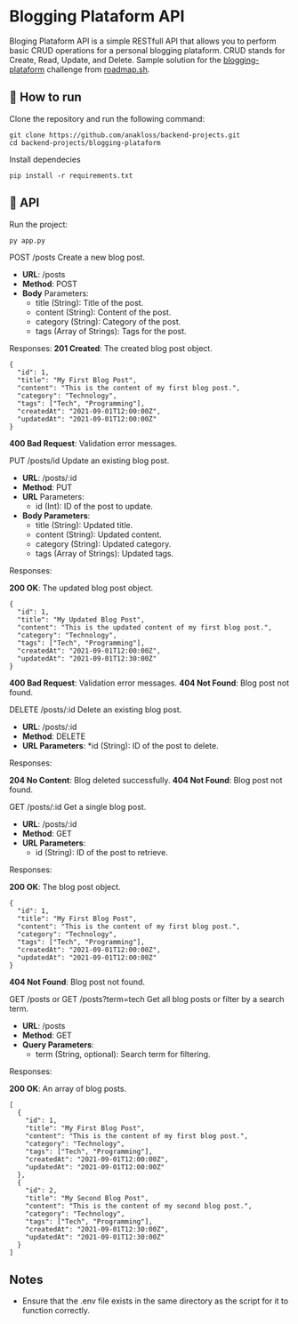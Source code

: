 # Blogging Plataform API
Bloging Plataform API is a simple RESTfull API that allows you to perform basic CRUD operations for a personal blogging plataform. CRUD stands for Create, Read, Update, and Delete.
Sample solution for the [blogging-plataform](https://roadmap.sh/projects/blogging-platform-api) challenge from [roadmap.sh](https://roadmap.sh/).


## 🚀 How to run
Clone the repository and run the following command:
```
git clone https://github.com/anakloss/backend-projects.git
cd backend-projects/blogging-plataform
```

Install dependecies
```
pip install -r requirements.txt
```

## 📘 API
Run the project:
```
py app.py
```

POST /posts
Create a new blog post.

* **URL**: /posts
* **Method**: POST
* **Body** Parameters:
    * title (String): Title of the post.
    * content (String): Content of the post.
    * category (String): Category of the post.
    * tags (Array of Strings): Tags for the post.

Responses:
**201 Created**: The created blog post object.
```
{
  "id": 1,
  "title": "My First Blog Post",
  "content": "This is the content of my first blog post.",
  "category": "Technology",
  "tags": ["Tech", "Programming"],
  "createdAt": "2021-09-01T12:00:00Z",
  "updatedAt": "2021-09-01T12:00:00Z"
}
```
**400 Bad Request**: Validation error messages.

PUT /posts/id
Update an existing blog post.

* **URL**: /posts/:id
* **Method**: PUT
* **URL** Parameters:
    * id (Int): ID of the post to update.
* **Body Parameters**:
    * title (String): Updated title.
    * content (String): Updated content.
    * category (String): Updated category.
    * tags (Array of Strings): Updated tags.

Responses:

**200 OK**: The updated blog post object.
```
{
  "id": 1,
  "title": "My Updated Blog Post",
  "content": "This is the updated content of my first blog post.",
  "category": "Technology",
  "tags": ["Tech", "Programming"],
  "createdAt": "2021-09-01T12:00:00Z",
  "updatedAt": "2021-09-01T12:30:00Z"
}
```
**400 Bad Request**: Validation error messages.
**404 Not Found**: Blog post not found.

DELETE /posts/:id
Delete an existing blog post.

* **URL**: /posts/:id
* **Method**: DELETE
* **URL Parameters**:
    *id (String): ID of the post to delete.

Responses:

**204 No Content**: Blog deleted successfully.
**404 Not Found**: Blog post not found.

GET /posts/:id
Get a single blog post.

* **URL**: /posts/:id
* **Method**: GET
* **URL Parameters**:
    * id (String): ID of the post to retrieve.

Responses:

**200 OK**: The blog post object.
```
{
  "id": 1,
  "title": "My First Blog Post",
  "content": "This is the content of my first blog post.",
  "category": "Technology",
  "tags": ["Tech", "Programming"],
  "createdAt": "2021-09-01T12:00:00Z",
  "updatedAt": "2021-09-01T12:00:00Z"
}
```
**404 Not Found**: Blog post not found.

GET /posts or GET /posts?term=tech
Get all blog posts or filter by a search term.

* **URL**: /posts
* **Method**: GET
* **Query Parameters**:
    * term (String, optional): Search term for filtering.

Responses:

**200 OK**: An array of blog posts.
```
[
  {
    "id": 1,
    "title": "My First Blog Post",
    "content": "This is the content of my first blog post.",
    "category": "Technology",
    "tags": ["Tech", "Programming"],
    "createdAt": "2021-09-01T12:00:00Z",
    "updatedAt": "2021-09-01T12:00:00Z"
  },
  {
    "id": 2,
    "title": "My Second Blog Post",
    "content": "This is the content of my second blog post.",
    "category": "Technology",
    "tags": ["Tech", "Programming"],
    "createdAt": "2021-09-01T12:30:00Z",
    "updatedAt": "2021-09-01T12:30:00Z"
  }
]
```

## Notes
* Ensure that the .env file exists in the same directory as the script for it to function correctly.